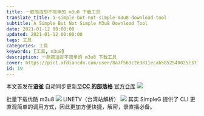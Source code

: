 ```yaml
---
title: 一款简洁却不简单的 m3u8 下载工具
translate_title: a-simple-but-not-simple-m3u8-download-tool
subtitle: A Simple But Not Simple M3u8 Download Tool
date: 2021-01-12 00:00:00
updated: 2021-01-12 00:00:00
tags: 工具
categories: 工具
keywords: [工具, m3u8]
description: 一款简洁却不简单的 m3u8 下载工具
cover: https://pic1.afdiancdn.com/user/8a7f563c2e3811ecab5852540025c377/common/1f5858acdba3b4bf21f2ea3c1ecad61a_w2240_h1260_s485.jpg
id: 19
---
```


本文首发在[**语雀**](https://www.yuque.com/ccknbc/blog/19/)
自动同步更新至[**CC 的部落格**](https://blog.ccknbc.cc/posts/a-simple-but-not-simple-m3u8-download-tool/)
[官方仓库](https://github.com/nilaoda/N_m3u8DL-CLI)
![](https://cdn.nlark.com/yuque/0/2021/gif/8391407/1610273643341-942cd95d-6f1e-4356-afc9-d5961c7d078a.gif#averageHue=%23050504&height=789&id=DWAEX&originHeight=789&originWidth=1121&originalType=binary&ratio=1&rotation=0&showTitle=false&size=0&status=done&style=none&title=&width=1121)

批量下载优酷 m3u8
![](https://cdn.nlark.com/yuque/0/2021/gif/8391407/1610273775655-7e8c3956-6d5a-4760-a59b-d02e6c21126e.gif#averageHue=%23fdfdfc&height=518&id=dbZd1&originHeight=518&originWidth=950&originalType=binary&ratio=1&rotation=0&showTitle=false&size=0&status=done&style=none&title=&width=950)
LINETV（台湾站解析）
![](https://cdn.nlark.com/yuque/0/2021/gif/8391407/1610273823214-764f768e-4b64-4073-8793-498c61a30285.gif#averageHue=%23fdfcfb&height=555&id=Wna2R&originHeight=555&originWidth=734&originalType=binary&ratio=1&rotation=0&showTitle=false&size=0&status=done&style=none&title=&width=734)
其实 SimpleG 提供了 CLI 更直观简单的调用方式，因此更加方便快捷，解密，录直播必备。

